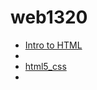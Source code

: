 # web1320
 
<ul>
    <li><a href="intro_to_html/index.html" target="_blank">Intro to HTML</a><li>
    <li><a href="html5_css/index.html" target="_blank"> html5_css</a><li>
<ul>

 